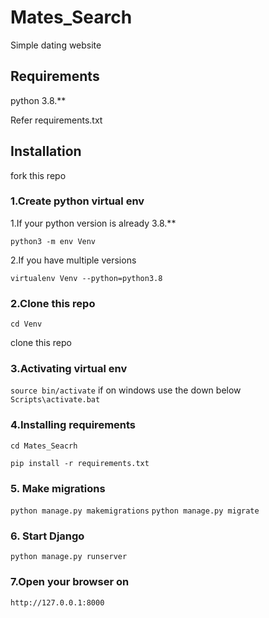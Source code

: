 # Mates_Search
Simple dating website

## Requirements
python 3.8.**

Refer requirements.txt

## Installation

fork this repo


### 1.Create python virtual env

1.If your python version is already 3.8.**

```python3 -m env Venv```  

2.If you have multiple versions
 
 ```virtualenv Venv --python=python3.8```

### 2.Clone this repo

```cd Venv```

clone this repo

### 3.Activating virtual env

```source bin/activate```
if on windows use the down below
```Scripts\activate.bat```


### 4.Installing requirements

```cd Mates_Seacrh```

```pip install -r requirements.txt```

### 5. Make migrations

```python manage.py makemigrations```
```python manage.py migrate```

### 6. Start Django

```python manage.py runserver```

### 7.Open your browser on

```http://127.0.0.1:8000```

